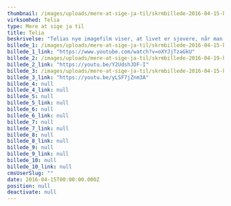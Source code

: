 ```yaml
---
thumbnail: /images/uploads/mere-at-sige-ja-til/skrmbillede-2016-04-15-kl.-13.05.21.png
virksomhed: Telia
type: Mere at sige ja til
title: Telia
beskrivelse: "Telias nye imagefilm viser, at livet er sjovere, når man siger mere ja end nej.\nDet handler om at gribe mulighederne, både når det gælder hverdagssituationer og de mange nye digitale muligheder. Og hos Telia hjælper vi danskerne med at få mest muligt ud af deres digitale liv med fede tjenester, fine fordele, god service og valgfrihed – på Nordens bedste Netværk. Kort sagt – så har vi mere at sige ja til.​"
billede_1: /images/uploads/mere-at-sige-ja-til/skrmbillede-2016-04-15-kl.-13.01.54.png
billede_1_link: "https://www.youtube.com/watch?v=oXYJjTzaGkU"
billede_2: /images/uploads/mere-at-sige-ja-til/skrmbillede-2016-04-19-kl.-10.56.28.png
billede_2_link: "https://youtu.be/Y2UdshJDF-I"
billede_3: /images/uploads/mere-at-sige-ja-til/skrmbillede-2016-04-15-kl.-13.00.26.png
billede_3_link: "https://youtu.be/yLSF7jZnm3A"
billede_4: null
billede_4_link: null
billede_5: null
billede_5_link: null
billede_6: null
billede_6_link: null
billede_7: null
billede_7_link: null
billede_8: null
billede_8_link: null
billede_9: null
billede_9_link: null
billede_10: null
billede_10_link: null
cmsUserSlug: ""
date: 2016-04-15T00:00:00.000Z
position: null
deactivate: null
---
```


